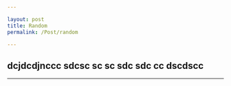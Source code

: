 ```yaml
---

layout: post
title: Random
permalink: /Post/random

---
```






dcjdcdjnccc
sdcsc
sc
sc
sdc
sdc
cc
dscdscc
----
****
